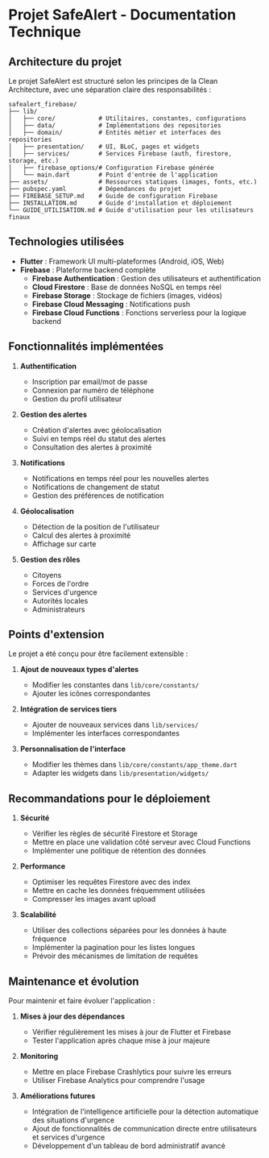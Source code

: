# Projet SafeAlert - Documentation Technique

## Architecture du projet

Le projet SafeAlert est structuré selon les principes de la Clean Architecture, avec une séparation claire des responsabilités :

```
safealert_firebase/
├── lib/
│   ├── core/            # Utilitaires, constantes, configurations
│   ├── data/            # Implémentations des repositories
│   ├── domain/          # Entités métier et interfaces des repositories
│   ├── presentation/    # UI, BLoC, pages et widgets
│   ├── services/        # Services Firebase (auth, firestore, storage, etc.)
│   ├── firebase_options/# Configuration Firebase générée
│   └── main.dart        # Point d'entrée de l'application
├── assets/              # Ressources statiques (images, fonts, etc.)
├── pubspec.yaml         # Dépendances du projet
├── FIREBASE_SETUP.md    # Guide de configuration Firebase
├── INSTALLATION.md      # Guide d'installation et déploiement
└── GUIDE_UTILISATION.md # Guide d'utilisation pour les utilisateurs finaux
```

## Technologies utilisées

- **Flutter** : Framework UI multi-plateformes (Android, iOS, Web)
- **Firebase** : Plateforme backend complète
  - **Firebase Authentication** : Gestion des utilisateurs et authentification
  - **Cloud Firestore** : Base de données NoSQL en temps réel
  - **Firebase Storage** : Stockage de fichiers (images, vidéos)
  - **Firebase Cloud Messaging** : Notifications push
  - **Firebase Cloud Functions** : Fonctions serverless pour la logique backend

## Fonctionnalités implémentées

1. **Authentification**

   - Inscription par email/mot de passe
   - Connexion par numéro de téléphone
   - Gestion du profil utilisateur

2. **Gestion des alertes**

   - Création d'alertes avec géolocalisation
   - Suivi en temps réel du statut des alertes
   - Consultation des alertes à proximité

3. **Notifications**

   - Notifications en temps réel pour les nouvelles alertes
   - Notifications de changement de statut
   - Gestion des préférences de notification

4. **Géolocalisation**

   - Détection de la position de l'utilisateur
   - Calcul des alertes à proximité
   - Affichage sur carte

5. **Gestion des rôles**
   - Citoyens
   - Forces de l'ordre
   - Services d'urgence
   - Autorités locales
   - Administrateurs

## Points d'extension

Le projet a été conçu pour être facilement extensible :

1. **Ajout de nouveaux types d'alertes**

   - Modifier les constantes dans `lib/core/constants/`
   - Ajouter les icônes correspondantes

2. **Intégration de services tiers**

   - Ajouter de nouveaux services dans `lib/services/`
   - Implémenter les interfaces correspondantes

3. **Personnalisation de l'interface**
   - Modifier les thèmes dans `lib/core/constants/app_theme.dart`
   - Adapter les widgets dans `lib/presentation/widgets/`

## Recommandations pour le déploiement

1. **Sécurité**

   - Vérifier les règles de sécurité Firestore et Storage
   - Mettre en place une validation côté serveur avec Cloud Functions
   - Implémenter une politique de rétention des données

2. **Performance**

   - Optimiser les requêtes Firestore avec des index
   - Mettre en cache les données fréquemment utilisées
   - Compresser les images avant upload

3. **Scalabilité**
   - Utiliser des collections séparées pour les données à haute fréquence
   - Implémenter la pagination pour les listes longues
   - Prévoir des mécanismes de limitation de requêtes

## Maintenance et évolution

Pour maintenir et faire évoluer l'application :

1. **Mises à jour des dépendances**

   - Vérifier régulièrement les mises à jour de Flutter et Firebase
   - Tester l'application après chaque mise à jour majeure

2. **Monitoring**

   - Mettre en place Firebase Crashlytics pour suivre les erreurs
   - Utiliser Firebase Analytics pour comprendre l'usage

3. **Améliorations futures**
   - Intégration de l'intelligence artificielle pour la détection automatique des situations d'urgence
   - Ajout de fonctionnalités de communication directe entre utilisateurs et services d'urgence
   - Développement d'un tableau de bord administratif avancé
